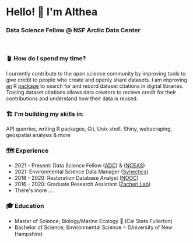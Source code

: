 <h1 align="left"> Hello! 🔆 I'm Althea </h1>

<h3 align="left"> Data Science Fellow @ NSF Arctic Data Center </h3> 
<br>

### 🪴 How do I spend my time?

I currently contribute to the open science community by improving tools to give credit to people who create and openly share datasets. I am improving [an](https://english.stackexchange.com/questions/152/when-should-i-use-a-vs-an) R [package](https://github.com/theamarks/scythe) to search for and record dataset citations in digital libraries. Tracing dataset citations allows data creators to recieve credit for their contributions and understand how their data is reused. 

### 🏗️ I'm building my skills in: 

API querries, writing R packages, Git, Unix shell, Shiny, webscraping, geospatial analysis & more 

### 🗺️ Experience 

- 2021 - Present: Data Science Fellow ([ADC](https://arcticdata.io/)) & ([NCEAS](https://nceas.ucsb.edu))
- 2021: Environmental Science Data Manager ([Synectics](https://synectics.net/public/framework/bannerhtml.aspx?dsn=systm&idhtml=334&banner=synectics_home.png&title=Synectics%20Environmental%20Data%20Services))
- 2018 - 2020: Restoration Database Analyst ([NOOC](https://olympiaoysternet.ucdavis.edu/))
- 2016 - 2020: Graduate Research Assistant ([Zacherl Lab](https://zacherllab.com/))
- There's more ...

### 🎓 Education
- Master of Science; Biology/Marine Ecology 🦪 (Cal State Fullerton)
- Bachelor of Science; Environmental Science 💦 (University of New Hampshire)

<!--
**theamarks/theamarks** is a ✨ _special_ ✨ repository because its `README.md` (this file) appears on your GitHub profile.

Here are some ideas to get you started:

- 🔭 I’m currently working on ...
- 🌱 I’m currently learning ...
- 👯 I’m looking to collaborate on ...
- 🤔 I’m looking for help with ...
- 💬 Ask me about ...
- 📫 How to reach me: ...
- 😄 Pronouns: ...
- ⚡ Fun fact: ...

emoji directory: https://gist.github.com/rxaviers/7360908
-->
